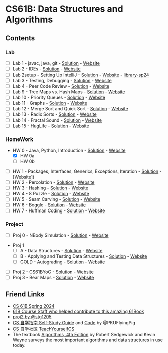 # CS61B: Data Structures and Algorithms



## Contents

### Lab

- [ ] Lab 1 - javac, java, git - [Solution](lab1/) - [Website](https://sp24.datastructur.es/materials/lab/lab1/lab1)
- [ ] Lab 2 - IDEs - [Solution](lab2/) - [Website](https://sp24.datastructur.es/materials/lab/lab2/lab2)
- [ ] Lab 2setup - Setting Up IntelliJ - [Solution](lab2setup/) - [Website](https://sp24.datastructur.es/materials/lab/lab2setup/lab2setup) - [library-sp24](https://github.com/Berkeley-CS61B/library-sp24/tree/f63dd94bbf9496dd6642a63cb5e8dd26b32e1728)
- [ ] Lab 3 - Testing, Debugging - [Solution](lab3/) - [Website](https://sp24.datastructur.es/materials/lab/lab3/lab3)
- [ ] Lab 4 - Peer Code Review - [Solution](lab4/) - [Website](https://sp24.datastructur.es/materials/lab/lab4/lab4)
- [ ] Lab 9 - Tree Maps vs. Hash Maps - [Solution](lab9/) - [Website](https://sp24.datastructur.es/materials/lab/lab9/lab9)
- [ ] Lab 10 - Priority Queues - [Solution](lab10/) - [Website](https://sp24.datastructur.es/materials/lab/lab10/lab10)
- [ ] Lab 11 - Graphs - [Solution](lab11/) - [Website](https://sp24.datastructur.es/materials/lab/lab11/lab11)
- [ ] Lab 12 - Merge Sort and Quick Sort - [Solution](lab12/) - [Website](https://sp24.datastructur.es/materials/lab/lab12/lab12)
- [ ] Lab 13 - Radix Sorts - [Solution](lab13/) - [Website](https://sp24.datastructur.es/materials/lab/lab13/lab13)
- [ ] Lab 14 - Fractal Sound - [Solution](lab14/) - [Website](https://sp24.datastructur.es/materials/lab/lab14/lab14)
- [ ] Lab 15 - HugLife - [Solution](lab15/) - [Website](https://sp24.datastructur.es/materials/lab/lab15/lab15)

### HomeWork

- HW 0 - Java, Python, Introduction - [Solution](hw/hw0) - [Website](https://sp24.datastructur.es/homeworks/hw0/hw0a/)
  - [x] HW 0a
  - [ ] HW 0b
- [ ] HW 1 - Packages, Interfaces, Generics, Exceptions, Iteration - [Solution](hw1/) - [Website](
- [ ] HW 2 - Percolation - [Solution](hw2/) - [Website](https://sp24.datastructur.es/materials/hw/hw2/hw2)
- [ ] HW 3 - Hashing - [Solution](hw3/) - [Website](https://sp24.datastructur.es/materials/hw/hw3/hw3)
- [ ] HW 4 - 8 Puzzle - [Solution](hw4/) - [Website](https://sp24.datastructur.es/materials/hw/hw4/hw4)
- [ ] HW 5 - Seam Carving - [Solution](hw5/) - [Website](https://sp24.datastructur.es/materials/hw/hw5/hw5)
- [ ] HW 6 - Boggle - [Solution](hw6/) - [Website](https://sp24.datastructur.es/materials/hw/hw6/hw6)
- [ ] HW 7 - Huffman Coding - [Solution](hw7/) - [Website](https://sp24.datastructur.es/materials/hw/hw7/hw7)

### Project

- [ ] Proj 0 - NBody Simulation - [Solution](proj0/) - [Website](https://sp24.datastructur.es/materials/proj/proj0/proj0)
- Proj 1
  - [ ] A - Data Structures - [Solution](proj1a/) - [Website](https://sp24.datastructur.es/materials/proj/proj1a/proj1a)
  - [ ] B - Applying and Testing Data Structures - [Solution](proj1b/) - [Website](https://sp24.datastructur.es/materials/proj/proj1b/proj1b)
  - [ ] GOLD - Autograding - [Solution](proj1gold/) - [Website](https://sp24.datastructur.es/materials/proj/proj1gold/proj1gold)
- [ ] Proj 2 - CS61BYoG - [Solution](proj2/) - [Website](https://sp24.datastructur.es/materials/proj/proj2/proj2.html)
- [ ] Proj 3 - Bear Maps - [Solution](proj3/) - [Website](https://sp24.datastructur.es/materials/proj/proj3/proj3)

## Friend Links

- [CS 61B Spring 2024](https://sp24.datastructur.es/)
- [61B Course Staff who helped contribute to this amazing 61Book](https://cs61b-2.gitbook.io/cs61b-textbook)
- [proj2 by @stg1205](https://github.com/stg1205/CS61B/tree/master/proj2/byog)
- [CS 自学指南 Self-Study Guide](https://csdiy.wiki) and [Code](https://github.com/PKUFlyingPig/CS61B) by @PKUFlyingPig
- [CS 自学社区 TeachYourselfCS](https://www.learncs.site/)
- The textbook [Algorithms, 4th Edition](https://algs4.cs.princeton.edu/home/) by Robert Sedgewick and Kevin Wayne surveys the most important algorithms and data structures in use today.

